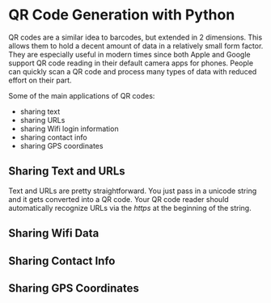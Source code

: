 # QR Code Generation with Python

QR codes are a similar idea to barcodes, but extended in 2 dimensions. This allows them to hold a decent amount of data in a relatively small form factor. They are especially useful in modern times since both Apple and Google support QR code reading in their default camera apps for phones. People can quickly scan a QR code and process many types of data with reduced effort on their part.

Some of the main applications of QR codes:

- sharing text
- sharing URLs
- sharing Wifi login information
- sharing contact info
- sharing GPS coordinates

## Sharing Text and URLs

Text and URLs are pretty straightforward. You just pass in a unicode string and it gets converted into a QR code. Your QR code reader should automatically recognize URLs via the *https* at the beginning of the string.

## Sharing Wifi Data



## Sharing Contact Info



## Sharing GPS Coordinates

